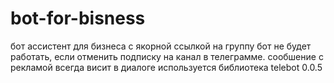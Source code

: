 # bot-for-bisness
бот ассистент для бизнеса с якорной ссылкой на группу 
бот не будет работать, если отменить подписку на канал в телеграмме.
сообшение с рекламой всегда висит в диалоге 
используется библиотека telebot 0.0.5
